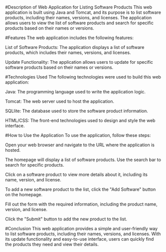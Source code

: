 #Description of Web Application for Listing Software Products
This web application is built using Java and Tomcat, and its purpose is to list software products, including their names, versions, and licenses. The application allows users to view the list of software products and search for specific products based on their names or versions.

#Features
The web application includes the following features:

List of Software Products: The application displays a list of software products, which includes their names, versions, and licenses.

Update Functionality: The application allows users to update for specific software products based on their names or versions.

#Technologies Used
The following technologies were used to build this web application:

Java: The programming language used to write the application logic.

Tomcat: The web server used to host the application.

SQLlite: The database used to store the software product information.

HTML/CSS: The front-end technologies used to design and style the web interface.

#How to Use the Application
To use the application, follow these steps:

Open your web browser and navigate to the URL where the application is hosted.

The homepage will display a list of software products. Use the search bar to search for specific products.

Click on a software product to view more details about it, including its name, version, and license.

To add a new software product to the list, click the "Add Software" button on the homepage.

Fill out the form with the required information, including the product name, version, and license.

Click the "Submit" button to add the new product to the list.

#Conclusion
This web application provides a simple and user-friendly way to list software products, including their names, versions, and licenses. With its update functionality and easy-to-use interface, users can quickly find the products they need and view their details.
